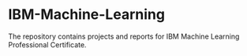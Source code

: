 # IBM-Machine-Learning
The repository contains projects and reports for IBM Machine Learning Professional Certificate.
